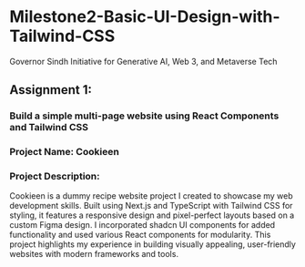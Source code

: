 # Milestone2-Basic-UI-Design-with-Tailwind-CSS  
Governor Sindh Initiative for Generative AI, Web 3, and Metaverse Tech

## Assignment 1:  
### Build a simple multi-page website using React Components and Tailwind CSS  

### Project Name: Cookieen

### Project Description:  
Cookieen is a dummy recipe website project I created to showcase my web development skills. Built using Next.js and TypeScript with Tailwind CSS for styling, it features a responsive design and pixel-perfect layouts based on a custom Figma design. I incorporated shadcn UI components for added functionality and used various React components for modularity. This project highlights my experience in building visually appealing, user-friendly websites with modern frameworks and tools.

